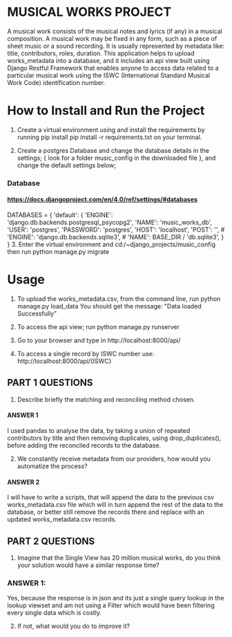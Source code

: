 # MUSICAL WORKS PROJECT
A musical work consists of the musical notes and lyrics (if any) in a musical composition. A musical work may be fixed in any form, such as a piece of sheet music or a sound recording. It is usually represented by metadata like: title, contributors, roles, duration.
This application helps to upload works_metadata into a database, and it includes an api view built using Django Restful Framework that enables anyone to access data related to a particular musical work using the ISWC (International Standard Musical Work Code) identification number.

# How to Install and Run the Project
1. Create a virtual environment using and install the requirements by running pip install pip install -r requirements.txt on your terminal.

2. Create a postgres Database and change the database details in the settings; { look for a folder music_config in the downloaded file }, and change the default settings below;

### Database
#### https://docs.djangoproject.com/en/4.0/ref/settings/#databases

DATABASES = {
    'default': {
        'ENGINE': 'django.db.backends.postgresql_psycopg2',
        'NAME': 'music_works_db',
        'USER': 'postgres',
        'PASSWORD': 'postgres',
        'HOST': 'localhost',
        'POST': '',
        # 'ENGINE': 'django.db.backends.sqlite3',
        # 'NAME': BASE_DIR / 'db.sqlite3',
    }
}
3. Enter the virtual environment and cd:/~django_projects/music_config then run python manage.py migrate

# Usage
1. To upload the works_metadata.csv, from the command line, run python manage.py load_data
You should get the message: "Data loaded Successfully"

2. To access the api view; run python manage.py runserver 
3. Go to your browser and type in http://localhost:8000/api/
4. To access a single record by ISWC number use: http://localhost:8000/api/{ISWC}

## PART 1 QUESTIONS
1. Describe briefly the matching and reconciling method chosen.

#### ANSWER 1
I used pandas to analyse the data, by taking a union of repeated contributors by title and then removing duplicates, using drop_duplicates(), before adding the reconciled records to the database.


2. We constantly receive metadata from our providers, how would
you automatize the process?

#### ANSWER 2
I will have to write a scripts, that will append the data to the previous csv works_metadata.csv file which will in turn append the rest of the data to the database, or better still remove the records there and replace with an updated works_metadata.csv records.

## PART 2 QUESTIONS
1. Imagine that the Single View has 20 million musical works, do
you think your solution would have a similar response time?

### ANSWER 1:
Yes, because the response is in json and its just a single query lookup in the lookup viewset and am not using a Filter which would have been filtering every single data which is costly.

2. If not, what would you do to improve it?
